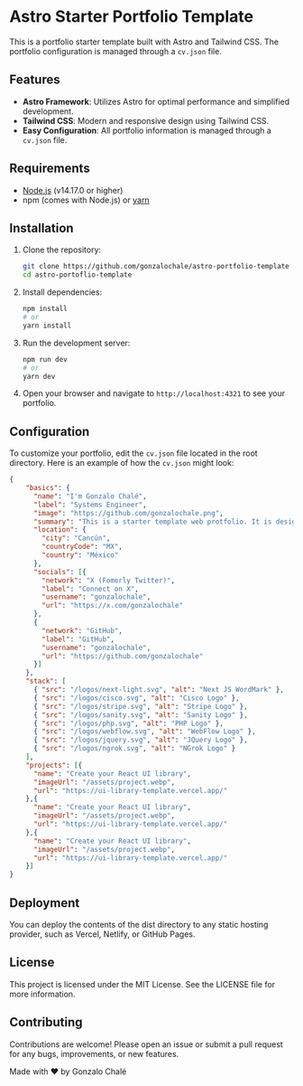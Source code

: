 # Astro Starter Portfolio Template

This is a portfolio starter template built with Astro and Tailwind CSS. The portfolio configuration is managed through a `cv.json` file.

## Features

- **Astro Framework**: Utilizes Astro for optimal performance and simplified development.
- **Tailwind CSS**: Modern and responsive design using Tailwind CSS.
- **Easy Configuration**: All portfolio information is managed through a `cv.json` file.

## Requirements

- [Node.js](https://nodejs.org/) (v14.17.0 or higher)
- npm (comes with Node.js) or [yarn](https://yarnpkg.com/)

## Installation

1. Clone the repository:

    ```sh
    git clone https://github.com/gonzalochale/astro-portfolio-template
    cd astro-portoflio-template
    ```

2. Install dependencies:

    ```sh
    npm install
    # or
    yarn install
    ```

3. Run the development server:

    ```sh
    npm run dev
    # or
    yarn dev
    ```

4. Open your browser and navigate to `http://localhost:4321` to see your portfolio.

## Configuration

To customize your portfolio, edit the `cv.json` file located in the root directory. Here is an example of how the `cv.json` might look:

```json
{
    "basics": {
      "name": "I'm Gonzalo Chalé",
      "label": "Systems Engineer",
      "image": "https://github.com/gonzalochale.png",
      "summary": "This is a starter template web protfolio. It is designed to be a starting point to showcase your work and help you stand out from the crowd. Perfect for developers, designers, and other professionals.",
      "location": {
        "city": "Cancún",
        "countryCode": "MX",
        "country": "México"
      },
      "socials": [{
        "network": "X (Fomerly Twitter)",
        "label": "Connect on X",
        "username": "gonzalochale",
        "url": "https://x.com/gonzalochale"
      },
      {
        "network": "GitHub",
        "label": "GitHub",
        "username": "gonzalochale",
        "url": "https://github.com/gonzalochale"
      }]
    },
    "stack": [
      { "src": "/logos/next-light.svg", "alt": "Next JS WordMark" },
      { "src": "/logos/cisco.svg", "alt": "Cisco Logo" },
      { "src": "/logos/stripe.svg", "alt": "Stripe Logo" },
      { "src": "/logos/sanity.svg", "alt": "Sanity Logo" },
      { "src": "/logos/php.svg", "alt": "PHP Logo" },
      { "src": "/logos/webflow.svg", "alt": "WebFlow Logo" },
      { "src": "/logos/jquery.svg", "alt": "JQuery Logo" },
      { "src": "/logos/ngrok.svg", "alt": "NGrok Logo" }
    ],
    "projects": [{
      "name": "Create your React UI library",
      "imageUrl": "/assets/project.webp",
      "url": "https://ui-library-template.vercel.app/"
    },{
      "name": "Create your React UI library",
      "imageUrl": "/assets/project.webp",
      "url": "https://ui-library-template.vercel.app/"
    },{
      "name": "Create your React UI library",
      "imageUrl": "/assets/project.webp",
      "url": "https://ui-library-template.vercel.app/"
    }]
}
```

## Deployment

You can deploy the contents of the dist directory to any static hosting provider, such as Vercel, Netlify, or GitHub Pages.

## License

This project is licensed under the MIT License. See the LICENSE file for more information.

## Contributing

Contributions are welcome! Please open an issue or submit a pull request for any bugs, improvements, or new features.

Made with ❤️ by Gonzalo Chalé
